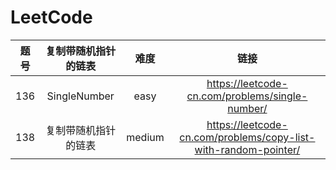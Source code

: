 # LeetCode

| 题号  |  复制带随机指针的链表  |   难度   |                               链接                                | 
|:---:|:------------:|:------:|:---------------------------------------------------------------:|
| 136 | SingleNumber |  easy  |         https://leetcode-cn.com/problems/single-number/         | 
| 138 |  复制带随机指针的链表  | medium | https://leetcode-cn.com/problems/copy-list-with-random-pointer/ | 
